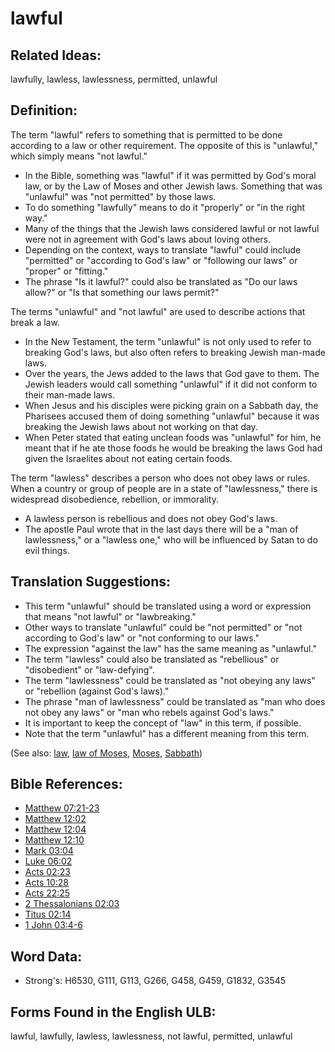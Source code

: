 # lawful

## Related Ideas:

lawfully, lawless, lawlessness, permitted, unlawful

## Definition:

The term "lawful" refers to something that is permitted to be done according to a law or other requirement. The opposite of this is "unlawful," which simply means "not lawful."

* In the Bible, something was "lawful" if it was permitted by God's moral law, or by the Law of Moses and other Jewish laws. Something that was "unlawful" was "not permitted" by those laws.
* To do something "lawfully" means to do it "properly" or "in the right way."
* Many of the things that the Jewish laws considered lawful or not lawful were not in agreement with God's laws about loving others.
* Depending on the context, ways to translate "lawful" could include "permitted" or "according to God's law" or "following our laws" or "proper" or "fitting."
* The phrase "Is it lawful?" could also be translated as "Do our laws allow?" or "Is that something our laws permit?"

The terms "unlawful" and "not lawful" are used to describe actions that break a law.

* In the New Testament, the term "unlawful" is not only used to refer to breaking God's laws, but also often refers to breaking Jewish man-made laws.
* Over the years, the Jews added to the laws that God gave to them. The Jewish leaders would call something "unlawful" if it did not conform to their man-made laws.
* When Jesus and his disciples were picking grain on a Sabbath day, the Pharisees accused them of doing something "unlawful" because it was breaking the Jewish laws about not working on that day.
* When Peter stated that eating unclean foods was "unlawful" for him, he meant that if he ate those foods he would be breaking the laws God had given the Israelites about not eating certain foods.

The term "lawless" describes a person who does not obey laws or rules. When a country or group of people are in a state of "lawlessness," there is widespread disobedience, rebellion, or immorality.

* A lawless person is rebellious and does not obey God's laws.
* The apostle Paul wrote that in the last days there will be a "man of lawlessness," or a "lawless one," who will be influenced by Satan to do evil things.

## Translation Suggestions:

* This term "unlawful" should be translated using a word or expression that means "not lawful" or "lawbreaking."
* Other ways to translate "unlawful" could be "not permitted" or "not according to God's law" or "not conforming to our laws."
* The expression "against the law" has the same meaning as "unlawful."
* The term "lawless" could also be translated as "rebellious" or "disobedient" or "law-defying".
* The term "lawlessness" could be translated as "not obeying any laws" or "rebellion (against God's laws)."
* The phrase "man of lawlessness" could be translated as "man who does not obey any laws" or "man who rebels against God's laws."
* It is important to keep the concept of "law" in this term, if possible.
* Note that the term "unlawful" has a different meaning from this term.

(See also: [law](../other/law.md), [law of Moses](../kt/lawofmoses.md), [Moses](../names/moses.md), [Sabbath](../kt/sabbath.md))

## Bible References:

* [Matthew 07:21-23](rc://en/tn/help/mat/07/21)
* [Matthew 12:02](rc://en/tn/help/mat/12/02)
* [Matthew 12:04](rc://en/tn/help/mat/12/04)
* [Matthew 12:10](rc://en/tn/help/mat/12/10)
* [Mark 03:04](rc://en/tn/help/mrk/03/04)
* [Luke 06:02](rc://en/tn/help/luk/06/02)
* [Acts 02:23](rc://en/tn/help/act/02/23)
* [Acts 10:28](rc://en/tn/help/act/10/28)
* [Acts 22:25](rc://en/tn/help/act/22/25)
* [2 Thessalonians 02:03](rc://en/tn/help/2th/02/03)
* [Titus 02:14](rc://en/tn/help/tit/02/14)
* [1 John 03:4-6](rc://en/tn/help/1jn/03/04)

## Word Data:

* Strong's: H6530, G111, G113, G266, G458, G459, G1832, G3545

## Forms Found in the English ULB:

lawful, lawfully, lawless, lawlessness, not lawful, permitted, unlawful


